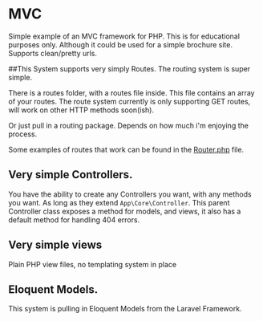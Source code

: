# MVC
Simple example of an MVC framework for PHP.
This is for educational purposes only. Although it could be used for a simple brochure site. Supports clean/pretty urls.

##This System supports very simply Routes.
The routing system is super simple.

There is a routes folder, with a routes file inside. This file contains an array of your routes.
The route system currently is only supporting GET routes, will work on other HTTP methods soon(ish).

Or just pull in a routing package. Depends on how much i'm enjoying the process.

Some examples of routes that work can be found in the [Router.php](https://github.com/drparham/mvc/blob/master/routes/router.php) file. 

## Very simple Controllers.
     
You have the ability to create any Controllers you want, with any methods you want. As long as they extend `App\Core\Controller`.
This parent Controller class exposes a method for models, and views, it also has a default method for handling 404 errors.

## Very simple views
Plain PHP view files, no templating system in place

## Eloquent Models. 
This system is pulling in Eloquent Models from the Laravel Framework. 
